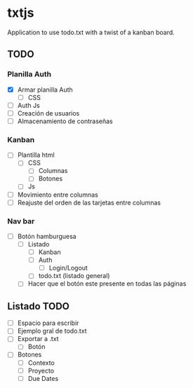 # txtjs

Application to use todo.txt with a twist of a kanban board.

## TODO

### Planilla Auth
* [X] Armar planilla Auth
    * [ ] CSS
* [ ] Auth Js
* [ ] Creación de usuarios
* [ ] Almacenamiento de contraseñas

### Kanban
* [ ] Plantilla html
    * [ ] CSS
        * [ ] Columnas
        * [ ] Botones
    * [ ] Js
* [ ] Movimiento entre columnas
* [ ] Reajuste del orden de las tarjetas entre columnas

### Nav bar
* [ ] Botón hamburguesa
    * [ ] Listado
        * [ ] Kanban
        * [ ] Auth
            * [ ] Login/Logout
        * [ ] todo.txt (listado general)
    * [ ] Hacer que el botón este presente en todas las páginas

## Listado TODO
* [ ] Espacio para escribir
* [ ] Ejemplo gral de todo.txt
* [ ] Exportar a .txt
    * [ ] Botón
* [ ] Botones
    * [ ] Contexto
    * [ ] Proyecto
    * [ ] Due Dates
